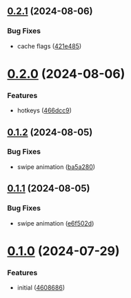 ## [0.2.1](https://github.com/petermihailov/currency-converter/compare/v0.2.0...v0.2.1) (2024-08-06)

### Bug Fixes

- cache flags ([421e485](https://github.com/petermihailov/currency-converter/commit/421e48534461cab18b1233602161ac095de30354))

# [0.2.0](https://github.com/petermihailov/currency-converter/compare/v0.1.2...v0.2.0) (2024-08-06)

### Features

- hotkeys ([466dcc9](https://github.com/petermihailov/currency-converter/commit/466dcc9cd6c60f6c3f8eaec066e272019281a971))

## [0.1.2](https://github.com/petermihailov/currency-converter/compare/v0.1.1...v0.1.2) (2024-08-05)

### Bug Fixes

- swipe animation ([ba5a280](https://github.com/petermihailov/currency-converter/commit/ba5a280fa0ffa8b800e4fba43196b058f3d62972))

## [0.1.1](https://github.com/petermihailov/currency-converter/compare/v0.1.0...v0.1.1) (2024-08-05)

### Bug Fixes

- swipe animation ([e6f502d](https://github.com/petermihailov/currency-converter/commit/e6f502dabb5584961141b82f7145d9acbb81f980))

# [0.1.0](https://github.com/petermihailov/currency-converter/compare/46086865e6fbe64205ef44feca65226d4ddf89fe...v0.1.0) (2024-07-29)

### Features

- initial ([4608686](https://github.com/petermihailov/currency-converter/commit/46086865e6fbe64205ef44feca65226d4ddf89fe))
